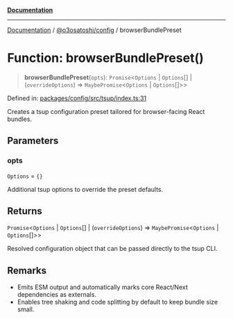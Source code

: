 [**Documentation**](../../../README.md)

***

[Documentation](../../../README.md) / [@o3osatoshi/config](../README.md) / browserBundlePreset

# Function: browserBundlePreset()

> **browserBundlePreset**(`opts`): `Promise`\<`Options` \| `Options`[] \| (`overrideOptions`) => `MaybePromise`\<`Options` \| `Options`[]\>\>

Defined in: [packages/config/src/tsup/index.ts:31](https://github.com/o3osatoshi/experiment/blob/54ab00df974a3e9f8283fbcd8c611ed1e0274132/packages/config/src/tsup/index.ts#L31)

Creates a tsup configuration preset tailored for browser-facing React bundles.

## Parameters

### opts

`Options` = `{}`

Additional tsup options to override the preset defaults.

## Returns

`Promise`\<`Options` \| `Options`[] \| (`overrideOptions`) => `MaybePromise`\<`Options` \| `Options`[]\>\>

Resolved configuration object that can be passed directly to the tsup CLI.

## Remarks

- Emits ESM output and automatically marks core React/Next dependencies as externals.
- Enables tree shaking and code splitting by default to keep bundle size small.
